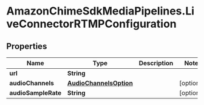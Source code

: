 # AmazonChimeSdkMediaPipelines.LiveConnectorRTMPConfiguration

## Properties

Name | Type | Description | Notes
------------ | ------------- | ------------- | -------------
**url** | **String** |  | 
**audioChannels** | [**AudioChannelsOption**](AudioChannelsOption.md) |  | [optional] 
**audioSampleRate** | **String** |  | [optional] 


